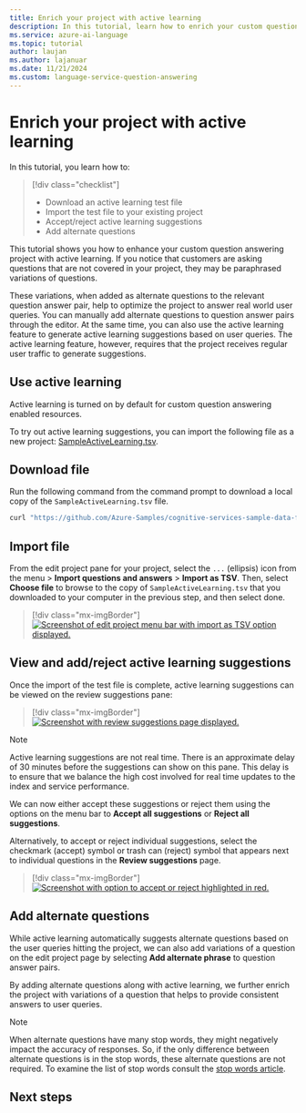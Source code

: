 ```yaml
---
title: Enrich your project with active learning
description: In this tutorial, learn how to enrich your custom question answering projects with active learning
ms.service: azure-ai-language
ms.topic: tutorial
author: laujan
ms.author: lajanuar
ms.date: 11/21/2024
ms.custom: language-service-question-answering
---
```


# Enrich your project with active learning

In this tutorial, you learn how to:

<!-- green checkmark -->
> [!div class="checklist"]
> * Download an active learning test file
> * Import the test file to your existing project
> * Accept/reject active learning suggestions
> * Add alternate questions

This tutorial shows you how to enhance your custom question answering project with active learning. If you notice that customers are asking questions that are not covered in your project, they may be paraphrased variations of questions.

These variations, when added as alternate questions to the relevant question answer pair, help to optimize the project to answer real world user queries. You can manually add alternate questions to question answer pairs through the editor. At the same time, you can also use the active learning feature to generate active learning suggestions based on user queries. The active learning feature, however, requires that the project receives regular user traffic to generate suggestions.

## Use active learning

Active learning is turned on by default for custom question answering enabled resources.

To try out active learning suggestions, you can import the following file as a new project: [SampleActiveLearning.tsv](https://github.com/Azure-Samples/cognitive-services-sample-data-files/blob/master/qna-maker/knowledge-bases/SampleActiveLearning.tsv).

## Download file

Run the following command from the command prompt to download a local copy of the `SampleActiveLearning.tsv` file.

```cmd
curl "https://github.com/Azure-Samples/cognitive-services-sample-data-files/blob/master/qna-maker/knowledge-bases/SampleActiveLearning.tsv" --output SampleActiveLearning.tsv
```

## Import file

From the edit project pane for your project, select the `...` (ellipsis) icon from the menu > **Import questions and answers** > **Import as TSV**. Then, select **Choose file** to browse to the copy of `SampleActiveLearning.tsv` that you downloaded to your computer in the previous step, and then select done.

> [!div class="mx-imgBorder"]
> [ ![Screenshot of edit project menu bar with import as TSV option displayed.]( ../media/active-learning/import-questions.png) ]( ../media/active-learning/import-questions.png#lightbox)

## View and add/reject active learning suggestions

Once the import of the test file is complete, active learning suggestions can be viewed on the review suggestions pane:

> [!div class="mx-imgBorder"]
> [ ![Screenshot with review suggestions page displayed.]( ../media/active-learning/review-suggestions.png) ]( ../media/active-learning/review-suggestions.png#lightbox)

> [!NOTE]
> Active learning suggestions are not real time. There is an approximate delay of 30 minutes before the suggestions can show on this pane. This delay is to ensure that we balance the high cost involved for real time updates to the index and service performance.

We can now either accept these suggestions or reject them using the options on the menu bar to **Accept all suggestions** or **Reject all suggestions**.

Alternatively, to accept or reject individual suggestions, select the checkmark (accept) symbol or trash can (reject) symbol that appears next to individual questions in the **Review suggestions** page.

> [!div class="mx-imgBorder"]
> [ ![Screenshot with option to accept or reject highlighted in red.]( ../media/active-learning/accept-reject.png) ]( ../media/active-learning/accept-reject.png#lightbox)

## Add alternate questions

While active learning automatically suggests alternate questions based on the user queries hitting the project, we can also add variations of a question on the edit project page by selecting **Add alternate phrase** to question answer pairs.

By adding alternate questions along with active learning, we further enrich the project with variations of a question that helps to provide consistent answers to user queries.

> [!NOTE]
> When alternate questions have many stop words, they might negatively impact the accuracy of responses. So, if the only difference between alternate questions is in the stop words, these alternate questions are not required.
> To examine the list of stop words consult the [stop words article](https://github.com/Azure-Samples/azure-search-sample-data/blob/master/STOPWORDS.md).

## Next steps
